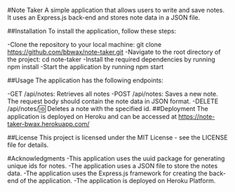 #Note Taker
A simple application that allows users to write and save notes. It uses an Express.js back-end and stores note data in a JSON file.

##Installation
To install the application, follow these steps:

 -Clone the repository to your local machine: git clone https://github.com/bbwax/note-taker.git
-Navigate to the root directory of the project: cd note-taker
-Install the required dependencies by running npm install
-Start the application by running npm start

##Usage
The application has the following endpoints:

-GET /api/notes: Retrieves all notes
-POST /api/notes: Saves a new note. The request body should contain the note data in JSON format.
-DELETE /api/notes/:id: Deletes a note with the specified id.
##Deployment
The application is deployed on Heroku and can be accessed at https://note-taker-bwax.herokuapp.com/

##License
This project is licensed under the MIT License - see the LICENSE file for details.

#Acknowledgments
-This application uses the uuid package for generating unique ids for notes.
-The application uses a JSON file to store the notes data.
-The application uses the Express.js framework for creating the back-end of the application.
-The application is deployed on Heroku Platform.